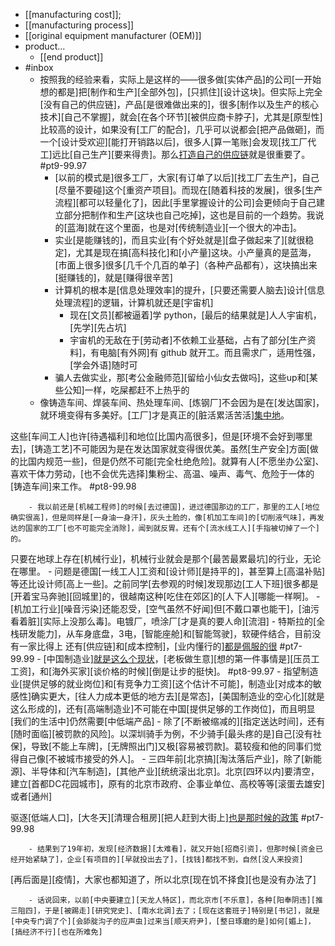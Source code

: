 - [[manufacturing cost]];
- [[manufacturing process]]
- [[original equipment manufacturer (OEM)]]
- product...
    - [[end product]]
- #inbox
    - 按照我的经验来看，实际上是这样的——很多做[实体产品]的公司[一开始想的都是]把[制作和生产][全部外包]，[只抓住][设计这块]。但实际上完全[没有自己的供应链]，产品[是很难做出来的]，很多[制作以及生产的核心技术][自己不掌握]，就会[在各个环节][被供应商卡脖子]，尤其是[原型性]比较高的设计，如果没有[工厂的配合]，几乎可以说都会[把产品做砸]，而一个[设计受欢迎][能打开销路以后]，很多人[算一笔账]会发现[找工厂代工]远比[自己生产][要来得贵]。那么[打造自己的供应链](https://bbs.saraba1st.com/2b/thread-2028064-2-1.html)就是很重要了。 #pt9-99.97
        - [以前的模式是]很多工厂，大家[有订单了以后][找工厂去生产]，自己[尽量不要碰]这个[重资产项目]。而现在[随着科技的发展]，很多[生产流程][都可以轻量化了]，因此[手里掌握设计的公司]会更倾向于自己建立部分把制作和生产[这块也自己吃掉]，这也是目前的一个趋势。我说的[蓝海]就在这个里面，也是对[传统制造业][一个很大的冲击]。
        - 实业[是能赚钱的]，而且实业[有个好处就是][盘子做起来了][就很稳定]，尤其是现在搞[高科技化]和[小产量]这块。小产量真的是蓝海，[市面上很多]很多[几千个几百的单子]（各种产品都有），这块搞出来[挺赚钱的]，就是[赚得很辛苦]
        - 计算机的根本是[信息处理效率]的提升，[只要还需要人脑去]设计[信息处理流程]的逻辑，计算机就还是[宇宙机]
            - 现在[文员][都被逼着]学 python，[最后的结果就是]人人宇宙机，[先学][先占坑]
            - 宇宙机的无敌在于[劳动者]不依赖工业基础，占有了部分[生产资料]，有电脑[有外网]有 github 就开工。而且需求广，适用性强，[学会外语]随时可
        - 骗人去做实业，那[考公金融师范][留给小仙女去做吗]，这些up和[某些公知]一样，吃屎都赶不上热乎的
    - 像铸造车间、焊装车间、热处理车间、[炼钢厂]不会因为是在[发达国家]，就环境变得有多美好。[工厂]才是真正的[脏活累活苦活][集中地](https://www.zhihu.com/question/338599904/answer/2068873867)。

这些[车间工人]也许[待遇福利]和地位[比国内高很多]，但是[环境不会好到哪里去]，[铸造工艺]不可能因为是在发达国家就变得很优美。虽然[生产安全]方面[做的比国内规范一些]，但是仍然不可能[完全杜绝危险]。就算有人[不愿坐办公室]、喜欢干体力劳动，[也不会优先选择]集粉尘、高温、噪声、毒气、危险于一体的[铸造车间]来工作。 #pt8-99.98


        - 我以前还是[机械工程师]的时候[去过德国]，进过德国那边的工厂，那里的工人[地位确实很高]，但是同样是[一身油一身汗]，灰头土脸的，像[机加工车间]的[切削液气味]，再发达的国家的工厂[也不可能完全消除]，闻到就反胃。还有个[流水线工人][手指被切掉了一个]的。

只要在地球上存在[机械行业]，机械行业就会是那个[最苦最累最坑]的行业，无论在哪里。
        - 问题是德国[一线工人]工资和[设计师][是持平的]，甚至算上[高温补贴]等还比设计师[高上一些]。之前同学[去参观的时候]发现那边[工人下班]很多都是[开着宝马奔驰][回城里]的，很越南这种[吃住在郊区]的[人下人][哪能一样啊]。
        - [机加工行业][噪音污染]还能忍受，[空气虽然不好闻]但[不戴口罩也能干]，[油污看着脏][实际上没那么毒]。电镀厂，喷涂厂[才是真的要人命][流泪]
    - 特斯拉的[全栈研发能力]，从车身底盘，3电，[智能座舱]和[智能驾驶]，软硬件结合，目前没有一家比得上
还有[供应链]和[成本控制]，[业内懂行的][都是佩服的很](https://bbs.saraba1st.com/2b/thread-2019369-4-1.html) #pt7-99.99
    - [中国制造业][就是这么个现状](https://bbs.saraba1st.com/2b/thread-2019221-1-1.html)，[老板做生意][想的第一件事情是][压员工工资]，和[海外买家][谈价格的时候][倒是让步的挺快]。 #pt8-99.97
        - 指望制造业[提供足够的就业岗位]和[有竞争力工资][这个估计不可能]，制造业[对成本的敏感性]确实更大，[往人力成本更低的地方去][是常态]，[美国制造业的空心化][就是这么形成的]，还有[高端制造业]不可能在中国[提供足够的工作岗位]，而且明显[我们的生活中]仍然需要[中低端产品]
        - 除了[不断被缩减的][指定送达时间]，还有[随时面临][被罚款的风险]。以深圳骑手为例，不少骑手[最头疼的是]自己[没有社保]，导致[不能上车牌]，[无牌照出门]又极[容易被罚款]。葛较瘦和他的同事们觉得自己像[不被城市接受的外人]。
    - 三四年前[北京搞][淘汰落后产业]，除了[新能源]、半导体和[汽车制造]，[其他产业][统统滚出北京]。北京[四环以内]要清空，建立[首都DC花园城市]，原有的北京市政府、企事业单位、高校等等[滚蛋去雄安]或者[通州]

驱逐[低端人口]，[大冬天][清理合租房][把人赶到大街上][也是那时候的政策](https://bbs.saraba1st.com/2b/thread-2039731-2-1.html) #pt7-99.98


        - 结果到了19年初，发现[经济数据][太难看]，就又开始[招商引资]，但那时候[资金已经开始紧缺了]，企业[有项目的][早就投出去了]，[找钱]都找不到，自然[没人来投资]

[再后面是][疫情]，大家也都知道了，所以北京[现在饥不择食][也是没有办法了]


        - 话说回来，以前[中央要建立][天龙人特区]，而北京市[不乐意]，各种[阳奉阴违][推三阻四]，于是[被踢走][研究党史]、[南水北调]去了；[现在这套班子]特别是[书记]，就是[中央专门调了个][会舔腚沟子的应声虫]过来当[顺天府尹]，[整日琢磨的是]如何[媚上]，[搞经济不行][也在所难免]
